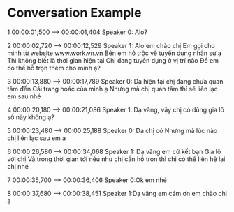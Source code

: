 
# Conversation Example
1
00:00:01,500 --> 00:00:01,404
Speaker 0: Alo?

2
00:00:02,720 --> 00:00:12,529
Speaker 1: Alo em chào chị Em gọi cho mình từ website www.work.vn.vn Bên em hỗ trộc về tuyển dụng nhân sự ạ Thì không biết là thời gian hiện tại Chị đang tuyển dụng ở vị trí nào Để em có thể hỗ trọn thêm cho mình ạ?

3
00:00:13,880 --> 00:00:17,789
Speaker 0: Dạ hiện tại chị đang chưa quan tâm đến Cái trang hoác của mình ạ Nhưng mà chị quan tâm thì sẽ liên lạc em sau nhé

4
00:00:20,180 --> 00:00:21,086
Speaker 1: Dạ vâng, vậy chị có dùng gia lô số này không ạ?

5
00:00:23,480 --> 00:00:25,188
Speaker 0: Dạ chị có Nhưng mà lúc nào chị liên lạc sau em ạ

6
00:00:26,580 --> 00:00:34,068
Speaker 1: Dạ vâng em cứ kết bạn Gia lô với chị Và trong thời gian tới nếu như chị cần hỗ trọn thì chị có thể liên hệ lại chị nhé 

7
00:00:35,700 --> 00:00:36,406
Speaker 0:Ok em nhé 

8
00:00:37,680 --> 00:00:38,451
Speaker 1:Dạ vâng em cám ơn em chào chị ạ
